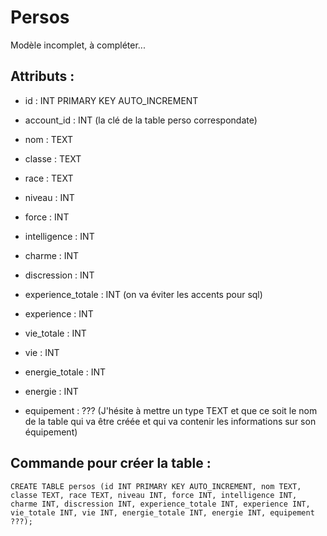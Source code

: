 # Persos

Modèle incomplet, à compléter...

## Attributs :
 

 - id : INT PRIMARY KEY AUTO_INCREMENT
 - account_id : INT (la clé de la table perso correspondate)
 - nom : TEXT
 - classe : TEXT 
 - race : TEXT
 - niveau : INT

 - force : INT
 - intelligence : INT
 - charme : INT
 - discression : INT
 
 - experience_totale : INT (on va éviter les accents pour sql)
 - experience : INT
 - vie_totale : INT
 - vie : INT
 - energie_totale : INT
 - energie : INT
 - equipement : ??? (J'hésite à mettre un type TEXT et que ce soit le nom de la table qui va être créée et qui va contenir les informations sur son équipement)

## Commande pour créer la table :

`CREATE TABLE persos (id INT PRIMARY KEY AUTO_INCREMENT, nom TEXT, classe TEXT, race TEXT, niveau INT, force INT, intelligence INT, charme INT, discression INT, experience_totale INT, experience INT, vie_totale INT, vie INT, energie_totale INT, energie INT, equipement ???);`
